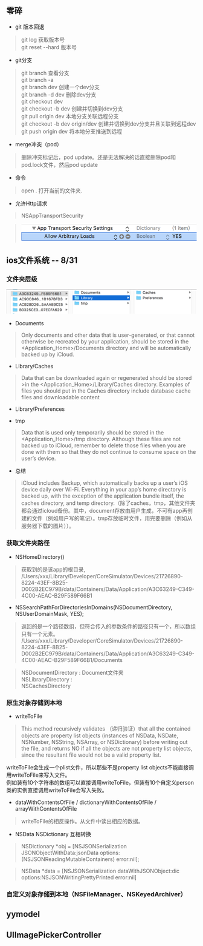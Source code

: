 ## 零碎 
* git 版本回退   

> git log 获取版本号  
  git reset --hard 版本号
 
* git分支

> git branch 查看分支  
  git branch -a  
  git branch dev  创建一个dev分支  
  git branch -d dev 删除dev分支  
  git checkout dev  
  git checkout -b dev  创建并切换到dev分支  
  git pull origin dev  本地分支关联远程分支  
  git checkout -b dev origin/dev 创建并切换到dev分支并且关联到远程dev  
  git push origin dev 将本地分支推送到远程
 
* merge冲突（pod）  

> 删除冲突标记后，pod update。还是无法解决的话直接删除pod和pod.lock文件，然后pod update

* 命令

> open .   打开当前的文件夹.

* 允许Http请求

> NSAppTransportSecurity

>![](ImageSource/allowHttp.png)  

## ios文件系统 -- 8/31
### 文件夹层级  
![](ImageSource/directoryHierarchy.png)  

 * Documents  
 
> Only documents and other data that is user-generated, or that cannot  otherwise be recreated by your application, should be stored in the <Application_Home>/Documents directory and will be automatically backed up by iCloud.  
  
* Library/Caches  
      
>   Data that can be downloaded again or regenerated should be stored >in the <Application_Home>/Library/Caches directory. Examples of files you should put in the Caches directory include database cache files and downloadable content  
     
 * Library/Preferences  
 
 * tmp  
 
> Data that is used only temporarily should be stored in the <Application_Home>/tmp directory. Although these files are not backed up to iCloud, remember to delete those files when you are done with them so that they do not continue to consume space on the user’s device.

* 总结
  
> iCloud includes Backup, which automatically backs up a user’s iOS device daily over Wi-Fi. Everything in your app’s home directory is backed up, with the exception of the application bundle itself, the caches directory, and temp directory.（除了caches，tmp，其他文件夹都会通过icloud备份。其中，document存放由用户生成，不可有app再创建的文件（例如用户写的笔记）。tmp存放临时文件，用完要删除（例如从服务器下载的图片））。 

### 获取文件夹路径  
* NSHomeDirectory()  

> 获取到的是该app的根目录,  
  /Users/xxx/Library/Developer/CoreSimulator/Devices/21726890-8224-43EF-8B25-D002B2EC979B/data/Containers/Data/Application/A3C63249-C349-4C00-AEAC-B29F589F66B1
 
 *  NSSearchPathForDirectoriesInDomains(NSDocumentDirectory, NSUserDomainMask, YES);

> 返回的是一个路径数组，但符合传入的参数条件的路径只有一个，所以数组只有一个元素。
  /Users/xxx/Library/Developer/CoreSimulator/Devices/21726890-8224-43EF-8B25-D002B2EC979B/data/Containers/Data/Application/A3C63249-C349-4C00-AEAC-B29F589F66B1/Documents  
    
> NSDocumentDirectory : Document文件夹  
  NSLibraryDirectory :   
  NSCachesDirectory  
  
### 原生对象存储到本地
* writeToFile

> This method recursively validates （递归验证）that all the contained objects are property list objects 
(instances of NSData, NSDate, NSNumber, NSString, NSArray, or NSDictionary) before writing out the file,
 and returns NO if all the objects are not property list objects, since the resultant file would not be a valid property list.
 
 writeToFile会生成一个plist文件，所以那些不是property list objects不能直接调用writeToFile来写入文件。  
 例如装有10个字符串的数组可以直接调用writeToFile，但装有10个自定义person类的实例直接调用writeToFile会写入失败。
 
 * dataWithContentsOfFile / dictionaryWithContentsOfFile / arrayWithContentsOfFile  
 
> writeToFile的相反操作。从文件中读出相应的数据。

* NSData  NSDictionary 互相转换

> NSDictionary *obj = [NSJSONSerialization JSONObjectWithData:jsonData options:(NSJSONReadingMutableContainers) error:nil];   
 
> NSData *data =    [NSJSONSerialization dataWithJSONObject:dic options:NSJSONWritingPrettyPrinted error:nil]


### 自定义对象存储到本地（NSFileManager、NSKeyedArchiver）

## yymodel
## UIImagePickerController
  
  
  
  